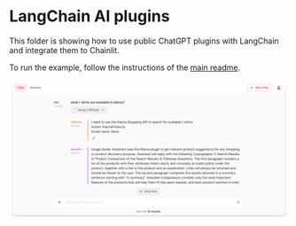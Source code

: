 # LangChain AI plugins

This folder is showing how to use public ChatGPT plugins with LangChain and integrate them to Chainlit.

To run the example, follow the instructions of the [main readme](/README.md).

![Rendering](./rendering.png)
